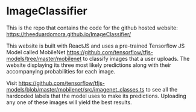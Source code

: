 # ImageClassifier

This is the repo that contains the code for the github hosted website: https://theeduardomora.github.io/ImageClassifier/

This website is built with ReactJS and uses a pre-trained Tensorflow JS Model called MobileNet https://github.com/tensorflow/tfjs-models/tree/master/mobilenet to classify images that a user uploads. The website displaying its 
three most likely predictions along with their accompanying probabilities for each image. 

Visit https://github.com/tensorflow/tfjs-models/blob/master/mobilenet/src/imagenet_classes.ts to see all the hardcoded labels that the model uses to make its predictions. 
Uploading any one of these images will yield the best results. 
